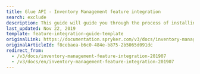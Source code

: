 ```yaml
---
title: Glue API - Inventory Management feature integration
search: exclude
description: This guide will guide you through the process of installing and configuring the Inventory Management feature for your project.
last_updated: Nov 22, 2019
template: feature-integration-guide-template
originalLink: https://documentation.spryker.com/v3/docs/inventory-management-feature-integration-201907
originalArticleId: f8cebaea-b6c0-484e-b875-2b5065d091dc
redirect_from:
  - /v3/docs/inventory-management-feature-integration-201907
  - /v3/docs/en/inventory-management-feature-integration-201907
---
```




